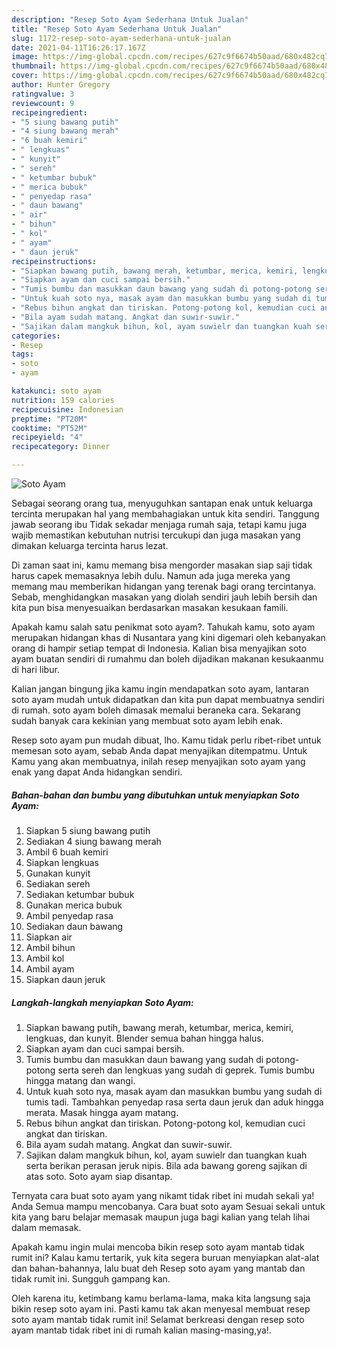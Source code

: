 ```yaml
---
description: "Resep Soto Ayam Sederhana Untuk Jualan"
title: "Resep Soto Ayam Sederhana Untuk Jualan"
slug: 1172-resep-soto-ayam-sederhana-untuk-jualan
date: 2021-04-11T16:26:17.167Z
image: https://img-global.cpcdn.com/recipes/627c9f6674b50aad/680x482cq70/soto-ayam-foto-resep-utama.jpg
thumbnail: https://img-global.cpcdn.com/recipes/627c9f6674b50aad/680x482cq70/soto-ayam-foto-resep-utama.jpg
cover: https://img-global.cpcdn.com/recipes/627c9f6674b50aad/680x482cq70/soto-ayam-foto-resep-utama.jpg
author: Hunter Gregory
ratingvalue: 3
reviewcount: 9
recipeingredient:
- "5 siung bawang putih"
- "4 siung bawang merah"
- "6 buah kemiri"
- " lengkuas"
- " kunyit"
- " sereh"
- " ketumbar bubuk"
- " merica bubuk"
- " penyedap rasa"
- " daun bawang"
- " air"
- " bihun"
- " kol"
- " ayam"
- " daun jeruk"
recipeinstructions:
- "Siapkan bawang putih, bawang merah, ketumbar, merica, kemiri, lengkuas, dan kunyit. Blender semua bahan hingga halus."
- "Siapkan ayam dan cuci sampai bersih."
- "Tumis bumbu dan masukkan daun bawang yang sudah di potong-potong serta sereh dan lengkuas yang sudah di geprek. Tumis bumbu hingga matang dan wangi."
- "Untuk kuah soto nya, masak ayam dan masukkan bumbu yang sudah di tumis tadi. Tambahkan penyedap rasa serta daun jeruk dan aduk hingga merata. Masak hingga ayam matang."
- "Rebus bihun angkat dan tiriskan. Potong-potong kol, kemudian cuci angkat dan tiriskan."
- "Bila ayam sudah matang. Angkat dan suwir-suwir."
- "Sajikan dalam mangkuk bihun, kol, ayam suwielr dan tuangkan kuah serta berikan perasan jeruk nipis. Bila ada bawang goreng sajikan di atas soto. Soto ayam siap disantap."
categories:
- Resep
tags:
- soto
- ayam

katakunci: soto ayam 
nutrition: 159 calories
recipecuisine: Indonesian
preptime: "PT20M"
cooktime: "PT52M"
recipeyield: "4"
recipecategory: Dinner

---
```



![Soto Ayam](https://img-global.cpcdn.com/recipes/627c9f6674b50aad/680x482cq70/soto-ayam-foto-resep-utama.jpg)

Sebagai seorang orang tua, menyuguhkan santapan enak untuk keluarga tercinta merupakan hal yang membahagiakan untuk kita sendiri. Tanggung jawab seorang ibu Tidak sekadar menjaga rumah saja, tetapi kamu juga wajib memastikan kebutuhan nutrisi tercukupi dan juga masakan yang dimakan keluarga tercinta harus lezat.

Di zaman  saat ini, kamu memang bisa mengorder masakan siap saji tidak harus capek memasaknya lebih dulu. Namun ada juga mereka yang memang mau memberikan hidangan yang terenak bagi orang tercintanya. Sebab, menghidangkan masakan yang diolah sendiri jauh lebih bersih dan kita pun bisa menyesuaikan berdasarkan masakan kesukaan famili. 



Apakah kamu salah satu penikmat soto ayam?. Tahukah kamu, soto ayam merupakan hidangan khas di Nusantara yang kini digemari oleh kebanyakan orang di hampir setiap tempat di Indonesia. Kalian bisa menyajikan soto ayam buatan sendiri di rumahmu dan boleh dijadikan makanan kesukaanmu di hari libur.

Kalian jangan bingung jika kamu ingin mendapatkan soto ayam, lantaran soto ayam mudah untuk didapatkan dan kita pun dapat membuatnya sendiri di rumah. soto ayam boleh dimasak memalui beraneka cara. Sekarang sudah banyak cara kekinian yang membuat soto ayam lebih enak.

Resep soto ayam pun mudah dibuat, lho. Kamu tidak perlu ribet-ribet untuk memesan soto ayam, sebab Anda dapat menyajikan ditempatmu. Untuk Kamu yang akan membuatnya, inilah resep menyajikan soto ayam yang enak yang dapat Anda hidangkan sendiri.

<!--inarticleads1-->

##### Bahan-bahan dan bumbu yang dibutuhkan untuk menyiapkan Soto Ayam:

1. Siapkan 5 siung bawang putih
1. Sediakan 4 siung bawang merah
1. Ambil 6 buah kemiri
1. Siapkan  lengkuas
1. Gunakan  kunyit
1. Sediakan  sereh
1. Sediakan  ketumbar bubuk
1. Gunakan  merica bubuk
1. Ambil  penyedap rasa
1. Sediakan  daun bawang
1. Siapkan  air
1. Ambil  bihun
1. Ambil  kol
1. Ambil  ayam
1. Siapkan  daun jeruk




<!--inarticleads2-->

##### Langkah-langkah menyiapkan Soto Ayam:

1. Siapkan bawang putih, bawang merah, ketumbar, merica, kemiri, lengkuas, dan kunyit. Blender semua bahan hingga halus.
1. Siapkan ayam dan cuci sampai bersih.
1. Tumis bumbu dan masukkan daun bawang yang sudah di potong-potong serta sereh dan lengkuas yang sudah di geprek. Tumis bumbu hingga matang dan wangi.
1. Untuk kuah soto nya, masak ayam dan masukkan bumbu yang sudah di tumis tadi. Tambahkan penyedap rasa serta daun jeruk dan aduk hingga merata. Masak hingga ayam matang.
1. Rebus bihun angkat dan tiriskan. Potong-potong kol, kemudian cuci angkat dan tiriskan.
1. Bila ayam sudah matang. Angkat dan suwir-suwir.
1. Sajikan dalam mangkuk bihun, kol, ayam suwielr dan tuangkan kuah serta berikan perasan jeruk nipis. Bila ada bawang goreng sajikan di atas soto. Soto ayam siap disantap.




Ternyata cara buat soto ayam yang nikamt tidak ribet ini mudah sekali ya! Anda Semua mampu mencobanya. Cara buat soto ayam Sesuai sekali untuk kita yang baru belajar memasak maupun juga bagi kalian yang telah lihai dalam memasak.

Apakah kamu ingin mulai mencoba bikin resep soto ayam mantab tidak rumit ini? Kalau kamu tertarik, yuk kita segera buruan menyiapkan alat-alat dan bahan-bahannya, lalu buat deh Resep soto ayam yang mantab dan tidak rumit ini. Sungguh gampang kan. 

Oleh karena itu, ketimbang kamu berlama-lama, maka kita langsung saja bikin resep soto ayam ini. Pasti kamu tak akan menyesal membuat resep soto ayam mantab tidak rumit ini! Selamat berkreasi dengan resep soto ayam mantab tidak ribet ini di rumah kalian masing-masing,ya!.

